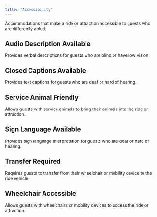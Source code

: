 ```yaml
---
title: "Accessibility"
---
```


Accommodations that make a ride or attraction accessible to guests who are differently abled.

## Audio Description Available
Provides verbal descriptions for guests who are blind or have low vision.

## Closed Captions Available
Provides text captions for guests who are deaf or hard of hearing.

## Service Animal Friendly
Allows guests with service animals to bring their animals into the ride or attraction.

## Sign Language Available
Provides sign language interpretation for guests who are deaf or hard of hearing.

## Transfer Required
Requires guests to transfer from their wheelchair or mobility device to the ride vehicle.

## Wheelchair Accessible
Allows guests with wheelchairs or mobility devices to access the ride or attraction.
